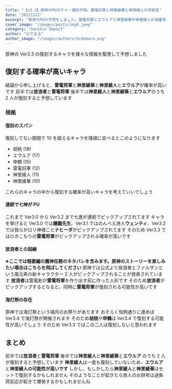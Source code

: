 ```yaml
---
title: "【v3.3】原神のPUガチャ・復刻予想。雷電将軍と神里綾華と神里綾人の可能性"
date: "20221122"
excerpt: "原神のPUの予想をしました。雷電将軍とエウルアと神里綾華や神里綾人が高確率で来そうです"
cover_image: "/images/posts/img6.jpeg"
category: "Genshin Impact"
author: "ひでまる"
author_image: "/images/authors/hidemaru.png"
---
```


原神の Ver3.3 の復刻するキャラを様々な情報を駆使して予想しました

## 復刻する確率が高いキャラ

結論から申し上げると、**雷電将軍**と**神里綾華**と**神里綾人**と**エウルア**が確率が高いです
前半では**放浪者**と**雷電将軍**
後半では**神里綾人**と**神里綾華**と**エウルア**のうち 2 人が復刻すると予想しています

### 根拠

#### 復刻のスパン

復刻してない期間で 10 を超えるキャラを降順に並べるとこのようになります

- 胡桃 (18)
- エウルア (17)
- 申鶴 (15)
- 雷電将軍 (12)
- 神里綾人 (11)
- 神里綾華 (10)

これらのキャラの中から復刻する確率が高いキャラを考えていいでしょう

#### 連続で七神が PU

これまで Ver3.0 から Ver3.2 まで七進が連続でピックアップされてます
キャラを挙げると Ver3.0 では**鍾離先生**、Ver3.1 ではのんべえ詩人**ウェンティ**、Ver3.2 では我らがロリ神様こと**ナヒーダ**がピックアップされてます
そのため Ver3.3 ではひきこもりの**雷電将軍**がピックアップされる確率が高いです

#### 放浪者との因縁

**※ここでは稲妻編の魔神任務のネタバレを含みます。原神のストーリーを楽しみたい場合はこちらを飛ばしてください**
原神では公式より放浪者とファルザンという風元素の新キャラクター 2 人がピックアップされることが発表されています
**放浪者**は雷電影が**雷電将軍**を作り出す前に作った人形です
そのため**放浪者**がピックアップするとなると、同時に**雷電将軍**が復刻される可能性が高いです

#### 海灯祭の存在

原神では海灯祭という璃月のお祭りがあります
おそらく恒例通りに進めば Ver3.4 で海灯祭が開催されます
そのため**胡桃**や**申鶴**は Ver3.4 で復刻する可能性が高いでしょう
そのため Ver3.3 ではこの二人は復刻しないと思われます

## まとめ

前半では**放浪者**と**雷電将軍**
後半では**神里綾人**と**神里綾華**と**エウルア** のうち 2 人が復刻すると予想しています
**神里綾人**は一度も復刻していないため、**エウルア**と**神里綾人の可能性が高いです**
しかし、もしかしたら**神里綾人**と**神里綾華**はセットで復刻するかもしれません
そのようなことが起きたら旅人のお財布は過負荷反応が起きて爆発するかもしれませんね
